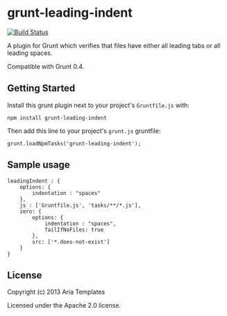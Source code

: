 grunt-leading-indent
====================

[![Build Status](https://travis-ci.org/jakub-g/grunt-leading-indent.png)](https://travis-ci.org/jakub-g/grunt-leading-indent)

A plugin for Grunt which verifies that files have either all leading tabs or all leading spaces.

Compatible with Grunt 0.4.

## Getting Started
Install this grunt plugin next to your project's `Gruntfile.js` with:

    npm install grunt-leading-indent

Then add this line to your project's `grunt.js` gruntfile:

    grunt.loadNpmTasks('grunt-leading-indent');

## Sample usage

    leadingIndent : {
        options: {
            indentation : "spaces"
        },
        js : ['Gruntfile.js', 'tasks/**/*.js'],
        zero: {
            options: {
                indentation : "spaces",
                failIfNoFiles: true
            },
            src: ['*.does-not-exist']
        }
    }

## License
Copyright (c) 2013 Aria Templates

Licensed under the Apache 2.0 license.

